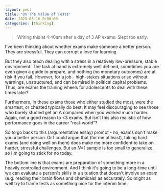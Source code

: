 ```yaml
---
layout: post
title: "On The Value of Tests"
date: 2023-05-10 0:00:00
categories: [thinking]
---
```


<script type="text/javascript"
  src="https://cdnjs.cloudflare.com/ajax/libs/mathjax/2.7.0/MathJax.js?config=TeX-AMS_CHTML">
</script>
<script type="text/x-mathjax-config">
  MathJax.Hub.Config({
    tex2jax: {
      inlineMath: [['$','$'], ['\\(','\\)']],
      processEscapes: true},
      jax: ["input/TeX","input/MathML","input/AsciiMath","output/CommonHTML"],
      extensions: ["tex2jax.js","mml2jax.js","asciimath2jax.js","MathMenu.js","MathZoom.js","AssistiveMML.js", "[Contrib]/a11y/accessibility-menu.js"],
      TeX: {
      extensions: ["AMSmath.js","AMSsymbols.js","noErrors.js","noUndefined.js"],
      equationNumbers: {
      autoNumber: "AMS"
      }
    }
  });
</script>

> Writing this at 4:40am after a day of 3 AP exams. Slept too early.

I've been thinking about whether exams make someone a better person. They are stressful. They can corrupt a love for learning.

But they also teach dealing with a stress in a relatively low-pressure, stable environment. The task at hand is extremely well defined, sometimes you are even given a guide to prepare, and nothing (no monetary outcomes) are at risk if you fail. However, for a job - high-stakes situations arise without warnings, unstructured, and can be mired in political capital problems. Thus, are exams the training wheels for adolescents to deal with these times later?

Furthermore, in these exams those who either studied the most, were the smartest, or cheated typically do best. It may feel discouraging to see those who barely studied get an A compared when you worked much harder. Again, not a good reason to <3 exams. But isn't this also realistic of how performance goes in the career "real-world"?

So to go back to this (argumentative essay) prompt - no, exams don't make you a better person. Or I could argue that (for me at least), taking hard exams (and doing well on them) does make me more confident to take on harder, stressful challenges. But an _N=1_ sample is too small to generalize, so I'm going to stick for no today.

The bottom line is that exams are preparation of something more in a heavily controlled environment. And I think it's going to be a long-time until we can evaluate a person's skills in a situation that doesn't involve an exam (e.g. reading their brain flows and chemicals) as accurately. So might as well try to frame tests as something nice for the interim time.
